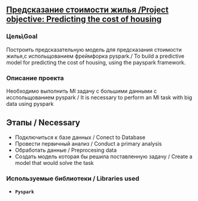 ## [Предсказание стоимости жилья /Project objective: Predicting the cost of housing ](https://github.com/Zeroflip64/Study_projects/blob/main/Accident_predict/accident_prediction.ipynb)

### Цель\Goal

Построить предсказательную модель для предсказания стоимости жилья,с испольщованием фреймфорка pyspark./ To build a predictive model for predicting the cost of housing, using the payspark framework.

### Описание проекта
Необходимо выполнить Ml задачу с большими данными с исспольщованием pyspark / It is necessary to perform an Ml task with big data using pyspark

## Этапы / Necessary
- Подключиться к базе данных / Conect to Database
- Провести первичный анализ / Conduct a primary analysis
- Обработать данные / Preprocesing data
- Создать модель которая бы решила поставленную задачу / Create a model that would solve the task

### Используемые библиотеки / Libraries used
- **`Pyspark`**

